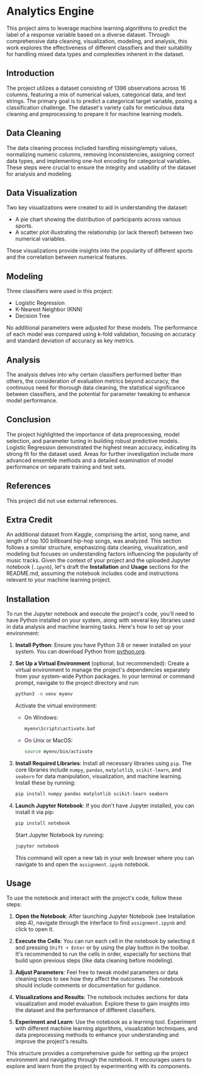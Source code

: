 # Analytics Engine

This project aims to leverage machine learning algorithms to predict the label of a response variable based on a diverse dataset. Through comprehensive data cleaning, visualization, modeling, and analysis, this work explores the effectiveness of different classifiers and their suitability for handling mixed data types and complexities inherent in the dataset.

## Introduction

The project utilizes a dataset consisting of 1396 observations across 16 columns, featuring a mix of numerical values, categorical data, and text strings. The primary goal is to predict a categorical target variable, posing a classification challenge. The dataset's variety calls for meticulous data cleaning and preprocessing to prepare it for machine learning models.

## Data Cleaning

The data cleaning process included handling missing/empty values, normalizing numeric columns, removing inconsistencies, assigning correct data types, and implementing one-hot encoding for categorical variables. These steps were crucial to ensure the integrity and usability of the dataset for analysis and modeling.

## Data Visualization

Two key visualizations were created to aid in understanding the dataset:
- A pie chart showing the distribution of participants across various sports.
- A scatter plot illustrating the relationship (or lack thereof) between two numerical variables.

These visualizations provide insights into the popularity of different sports and the correlation between numerical features.

## Modeling

Three classifiers were used in this project:
- Logistic Regression
- K-Nearest Neighbor (KNN)
- Decision Tree

No additional parameters were adjusted for these models. The performance of each model was compared using k-fold validation, focusing on accuracy and standard deviation of accuracy as key metrics.

## Analysis

The analysis delves into why certain classifiers performed better than others, the consideration of evaluation metrics beyond accuracy, the continuous need for thorough data cleaning, the statistical significance between classifiers, and the potential for parameter tweaking to enhance model performance.

## Conclusion

The project highlighted the importance of data preprocessing, model selection, and parameter tuning in building robust predictive models. Logistic Regression demonstrated the highest mean accuracy, indicating its strong fit for the dataset used. Areas for further investigation include more advanced ensemble methods and a detailed examination of model performance on separate training and test sets.

## References

This project did not use external references.

## Extra Credit

An additional dataset from Kaggle, comprising the artist, song name, and length of top 100 billboard hip-hop songs, was analyzed. This section follows a similar structure, emphasizing data cleaning, visualization, and modeling but focuses on understanding factors influencing the popularity of music tracks.
Given the context of your project and the uploaded Jupyter notebook (`.ipynb`), let's draft the **Installation** and **Usage** sections for the README.md, assuming the notebook includes code and instructions relevant to your machine learning project. 

## Installation

To run the Jupyter notebook and execute the project's code, you'll need to have Python installed on your system, along with several key libraries used in data analysis and machine learning tasks. Here's how to set up your environment:

1. **Install Python**: Ensure you have Python 3.8 or newer installed on your system. You can download Python from [python.org](https://www.python.org/downloads/).

2. **Set Up a Virtual Environment** (optional, but recommended): Create a virtual environment to manage the project's dependencies separately from your system-wide Python packages. In your terminal or command prompt, navigate to the project directory and run:
    ```bash
    python3 -m venv myenv
    ```
    Activate the virtual environment:
    - On Windows:
      ```cmd
      myenv\Scripts\activate.bat
      ```
    - On Unix or MacOS:
      ```bash
      source myenv/bin/activate
      ```

3. **Install Required Libraries**: Install all necessary libraries using `pip`. The core libraries include `numpy`, `pandas`, `matplotlib`, `scikit-learn`, and `seaborn` for data manipulation, visualization, and machine learning. Install these by running:
    ```bash
    pip install numpy pandas matplotlib scikit-learn seaborn
    ```

4. **Launch Jupyter Notebook**: If you don't have Jupyter installed, you can install it via pip:
    ```bash
    pip install notebook
    ```
    Start Jupyter Notebook by running:
    ```bash
    jupyter notebook
    ```
    This command will open a new tab in your web browser where you can navigate to and open the `assignment.ipynb` notebook.

## Usage

To use the notebook and interact with the project's code, follow these steps:

1. **Open the Notebook**: After launching Jupyter Notebook (see Installation step 4), navigate through the interface to find `assignment.ipynb` and click to open it.

2. **Execute the Cells**: You can run each cell in the notebook by selecting it and pressing `Shift + Enter` or by using the play button in the toolbar. It's recommended to run the cells in order, especially for sections that build upon previous steps (like data cleaning before modeling).

3. **Adjust Parameters**: Feel free to tweak model parameters or data cleaning steps to see how they affect the outcomes. The notebook should include comments or documentation for guidance.

4. **Visualizations and Results**: The notebook includes sections for data visualization and model evaluation. Explore these to gain insights into the dataset and the performance of different classifiers.

5. **Experiment and Learn**: Use the notebook as a learning tool. Experiment with different machine learning algorithms, visualization techniques, and data preprocessing methods to enhance your understanding and improve the project's results.

This structure provides a comprehensive guide for setting up the project environment and navigating through the notebook. It encourages users to explore and learn from the project by experimenting with its components.